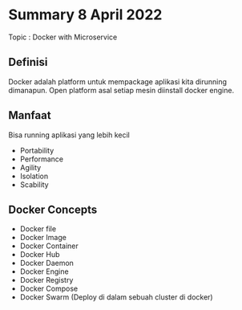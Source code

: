 # Summary 8 April 2022
Topic : Docker with Microservice

## Definisi
Docker adalah platform untuk mempackage aplikasi kita dirunning dimanapun. Open platform asal setiap mesin diinstall docker engine.

## Manfaat
Bisa running aplikasi yang lebih kecil
- Portability
- Performance
- Agility
- Isolation
- Scability

## Docker Concepts
- Docker file
- Docker Image
- Docker Container
- Docker Hub
- Docker Daemon
- Docker Engine
- Docker Registry
- Docker Compose 
- Docker Swarm (Deploy di dalam sebuah cluster di docker)

